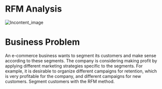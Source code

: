 # RFM Analysis



![Incontent_image](https://user-images.githubusercontent.com/78666794/146656330-d37b9f6f-a273-4202-bdc7-37d43c855b6d.png)





# Business Problem
An e-commerce business wants to segment its customers and make sense according to these segments.
The company is considering making profit by applying different marketing strategies specific to the segments.
For example, it is desirable to organize different campaigns for retention, which is very profitable for the company, and different campaigns for new customers.
Segment customers with the RFM method.
